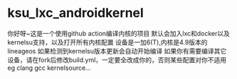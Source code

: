 # ksu_lxc_androidkernel
你好呀~这是一个使用github action编译内核的项目
默认会加入lxc和docker以及kernelsu支持，以及打开所有内核配置
设备是一加6(T),内核是4.9版本的lineageos
如果检测到kernelsu版本更新会自动开始编译
如果你有需要编译其它设备，请在fork后修改build.yml，一定要全改成你的，否则某些配置对你不适用
eg clang gcc kernelsource…
